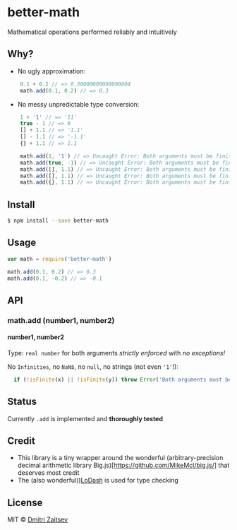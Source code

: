 # better-math
Mathematical operations performed reliably and intuitively


## Why?

- No ugly approximation:

```js
	0.1 + 0.2 // => 0.30000000000000004
	math.add(0.1, 0.2) // => 0.3
```

- No messy unpredictable type conversion:

```js
	1 + '1' // => '11'
	true - 1 // => 0
	[] + 1.1 // => '1.1'
	[] - 1.1 // => '-1.1'
	{} + 1.1 // => 1.1

	math.add(1, '1') // => Uncaught Error: Both arguments must be finite numbers
	math.add(true, -1) // => Uncaught Error: Both arguments must be finite numbers
	math.add([], 1.1) // => Uncaught Error: Both arguments must be finite numbers
	math.add([], 1.1) // => Uncaught Error: Both arguments must be finite numbers
	math.add({}, 1.1) // => Uncaught Error: Both arguments must be finite numbers
```


## Install

```sh
$ npm install --save better-math
```


## Usage

```js
var math = require('better-math')

math.add(0.1, 0.2) // => 0.3
math.add(0.1, -0.2) // => -0.1
```


## API

### math.add (number1, number2)

#### number1, number2

Type: `real number` for both arguments *strictly enforced* with *no exceptions!*

No `Infinities`, no `NaN`s, no `null`, no strings (not even `'1'`!):

```js
  if (!isFinite(x) || !isFinite(y)) throw Error('Both arguments must be finite numbers')
```


## Status
Currently `.add` is implemented and **thoroughly tested**


## Credit
- This library is a tiny wrapper around the wonderful
(arbitrary-precision decimal arithmetic library Big.js)[https://github.com/MikeMcl/big.js/] that deserves most credit
- The (also wonderful))[LoDash](https://lodash.com/) is used for type checking


## License

MIT © [Dmitri Zaitsev](https://github.com/dmitriz)
